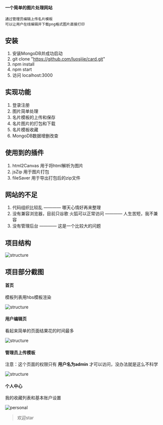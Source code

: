 
#### 一个简单的图片处理网站

```
通过管理员编辑上传名片模板
可以让用户在线编辑并下载png格式图片直接打印
```

## 安装
1. 安装MongoDB并成功启动
2. git clone "https://github.com/luosijie/card.git"
3. npm install
4. npm start
5. 访问 localhost:3000

## 实现功能
1. 登录注册
2. 图片简单处理
3. 名片模板的上传和保存
4. 名片图片的打包和下载
4. 名片模板收藏
5. MongoDB数据增删改查

## 使用到的插件
1. html2Canvas 用于将html解析为图片
2. jsZip 用于图片打包
3. fileSaver 用于导出打包后的zip文件

## 网站的不足
1. 代码组织比较乱 ———— 哪天心情好再来整理
2. 没有兼容浏览器，目前只谷歌 火狐可以正常访问 ———— 人生苦短，我不兼容
3. 没有管理后台 ———— 这是一个比较大的问题

## 项目结构

![structure](https://github.com/luosijie/Front-end-Blog/blob/master/img/structure.PNG?raw=true)

## 项目部分截图
#### 首页
模板列表用hbs模板渲染

![structure](https://github.com/luosijie/Front-end-Blog/blob/master/img/home.PNG?raw=true)

#### 用户编辑页
看起来简单的页面结果花的时间最多

![structure](https://github.com/luosijie/Front-end-Blog/blob/master/img/edit.PNG)

#### 管理员上传模板
注意：这个页面的权限只有 **用户名为admin** 才可以访问，没办法就是这么不科学

![structure](https://github.com/luosijie/Front-end-Blog/blob/master/img/upload.PNG?raw=true)

#### 个人中心
我的收藏列表和基本账户设置

![personal](https://github.com/luosijie/Front-end-Blog/blob/master/img/personal.PNG?raw=true)


> 欢迎star

